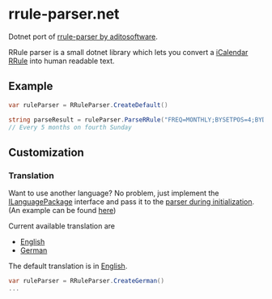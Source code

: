 # rrule-parser.net

Dotnet port of [rrule-parser by aditosoftware](https://github.com/aditosoftware/rrule-parser). 

RRule parser is a small dotnet library which lets you convert a [iCalendar RRule](https://tools.ietf.org/html/rfc2445#section-4.3.10) into human readable text.

## Example
```csharp 
var ruleParser = RRuleParser.CreateDefault()

string parseResult = ruleParser.ParseRRule("FREQ=MONTHLY;BYSETPOS=4;BYDAY=SU;INTERVAL=5");
// Every 5 months on fourth Sunday
```

## Customization


### Translation
Want to use another language? No problem, just implement the [ILanguagePackage](src/DeepWinter.RRuleParserNet/Translation/Language/ILanguagePackage.cs) interface
and pass it to the [parser during initialization](src/DeepWinter.RRuleParserNet/RRuleParser.cs#L29). (An example can be found [here](src/DeepWinter.RRuleParserNet/Translation/Language/EnglishTranslation.cs))

Current available translation are
  - [English](src/DeepWinter.RRuleParserNet/Translation/Language/EnglishTranslation.cs)
  - [German](src/DeepWinter.RRuleParserNet/Translation/Language/GermanTranslation.cs)

The default translation is in [English](src/DeepWinter.RRuleParserNet/Translation/Language/EnglishTranslation.cs).

```csharp 
var ruleParser = RRuleParser.CreateGerman()
...
```

